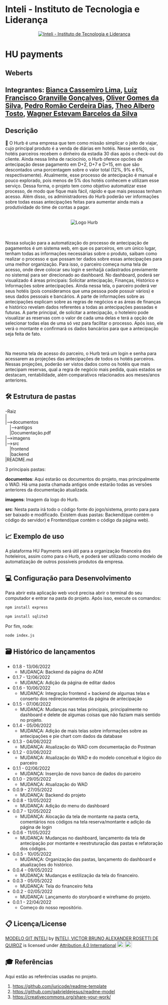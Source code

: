 # Inteli - Instituto de Tecnologia e Liderança 

<p align="center">
<a href= "https://www.inteli.edu.br/"><img src="https://www.inteli.edu.br/wp-content/uploads/2021/08/20172028/marca_1-2.png" alt="Inteli - Instituto de Tecnologia e Liderança" border="0"></a>
</p>

# HU payments

## Weberts

## Integrantes: <a href="https://github.com/Bianca-Cassemiro">Bianca Cassemiro Lima</a>, <a href="https://www.linkedin.com/in/victorbarq/">Luiz Francisco Granville Gonçalves</a>, <a href="https://www.linkedin.com/in/victorbarq/">Oliver Gomes da Silva</a>, <a href="https://github.com/yRoMao">Pedro Romão Cerdeira Dias</a>, <a href="https://www.linkedin.com/in/victorbarq/">Theo Albero Tosto</a>, <a href="https://github.com/WagnerBarcelos">Wagner Estevam Barcelos da Silva</a>

## Descrição

📜 O Hurb é uma empresa que tem como missão simplicar o jeito de viajar, cujo principal produto é a venda de diárias em hotéis. Nesse sentido, os hotéis parceiros recebem o dinheiro da estadia 30 dias após o check-out do cliente. Ainda nessa linha de raciocínio, o Hurb oferece opcões de antecipação desse pagamento em D+2, D+7 e D+15, em que são descontados uma porcentagem sobre o valor total (12%, 9% e 6%, respectivamente). Atualmente, esse processo de antecipação é manual e pouco explorado, pois menos de 5% dos hotéis conhecem e utilizam esse serviço. Dessa forma, o projeto tem como objetivo automatizar esse processo, de modo que fique mais fácil, rápido e que mais pessoas tenham acesso. Além disso, os administradores do Hurb poderão ver informações sobre todas essas antecipações feitas para aumentar ainda mais a produtividade do time de contas a pagar.
<br><br>
<p align="center">
<img src="https://github.com/2022M2T4/Projeto2/blob/main/imagens/logo-hurb.jpg" alt="Logo Hurb" border="0"><br>
  
<br><br>
Nossa solução para a automatização do processo de antecipação de pagamentos é um sistema web, em que os parceiros, em um único lugar, tenham todas as informações necessárias sobre o produto, saibam como realizar o processo e que possam ter dados sobre essas antecipações para uma melhor organização. Para isso, o parceiro começa numa tela de acesso, onde deve colocar seu login e senha(já cadastrados previamente no sistema) para ser direcionado ao dashboard. No dashboard, poderá ser visualizado 4 áreas principais: Solicitar antecipação, Finanças, Histórico e Informações sobre antecipações. Ainda nessa tela, o parceiro poderá ver seus hotéis (pois consideramos que uma pessoa pode possuir vários) e seus dados pessoais e bancários. A parte de informações sobre as antecipações explicam sobre as regras de negócios e as áreas de finanças e histórico revelam dados referentes a todas as antecipações passadas e futuras. A parte principal, de solicitar a antecipação, o hoteleiro pode visualizar as reservas com o valor de cada uma delas e terá a opção de selecionar todas elas de uma só vez para facilitar o processo. Após isso, ele verá o montante e confirmará os dados bancários para que a antecipação seja feita de fato.
  
<br>
  
Na mesma tela de acesso do parceiro, o Hurb terá um login e senha para acessarem as projeções das antecipações de todos os hotéis parceiros. Nessas projeções, poderão ser vistos dados como os hotéis que mais antecipam reservas, qual a regra de negócio mais pedida, quais estados se destacam, rentabilidade, além comparativos relacionados aos meses/anos anteriores.

## 🛠 Estrutura de pastas
  
-Raiz<br>
|<br>
|-->documentos<br>
  &emsp;|-->antigos<br>
  &emsp;|Documentação.pdf<br>
|-->imagens<br>
|-->src<br>
  &emsp;|frontend<br>
  &emsp;|backend<br>
|README.md<br>
  
 3 principais pastas:
  
  <b>documentos</b>: Aqui estarão os documentos do projeto, mas principalmente o WAD. Há uma pasta chamada antigos onde estarão todas as versões anteriores da documentação atualizada.

  <b>imagens</b>: Imagem da logo do Hurb.
  
  <b>src</b>: Nesta pasta irá todo o código fonte do jogo/sistema, pronto para para ser baixado e modificado. Existem duas pastas: Backend(que contém o código do servidor) e Frontend(que contém o código da página web).
  
  ## 📈 Exemplo de uso
  
  A plataforma HU Payments será útil para a organização financeira dos hoteleiros, assim como para o Hurb, e poderá ser utilizado como modelo de automatização de outros possíveis produtos da empresa. 
  
  
  ## 💻 Configuração para Desenvolvimento

Para abrir esta aplicação web você precisa abrir o terminal do seu computador e entrar na pasta do projeto. Após isso, execute os comandos: 
  ```sh
npm install express
```
  
   ```sh
npm install sqlite3
```
  Por fim, rode:
   ```sh
node index.js
```
 
  ## 🗃 Histórico de lançamentos
  
* 0.1.8 - 13/06/2022
    * MUDANÇA: Backend da página do ADM
* 0.1.7 - 12/06/2022
    * MUDANÇA: Adição da página de editar dados
* 0.1.6 - 10/06/2022
    * MUDANÇA: Integração frontend + backend de algumas telas e conserto dos redirecionamentos da página de antecipação
* 0.1.5 - 07/06/2022
    * MUDANÇA: Mudanças nas telas principais, principalmente no dashboard e delete de algumas coisas que não faziam mais sentido no projeto.
* 0.1.4 - 05/06/2022
    * MUDANÇA: Adição de mais telas sobre informações sobre as antecipações e pie chart com dados da database
* 0.1.3 - 04/06/2022
    * MUDANÇA: Atualização do WAD com documentação do Postman
* 0.1.2 - 03/06/2022
    * MUDANÇA: Atualização do WAD e do modelo conceitual e lógico do parceiro
* 0.1.1 - 02/06/2022
    * MUDANÇA: Inserção de novo banco de dados do parceiro
* 0.1.0 - 29/05/2022
    * MUDANÇA: Atualização do WAD
* 0.0.9 - 27/05/2022
    * MUDANÇA: Backend do projeto
* 0.0.8 - 13/05/2022
    * MUDANÇA: Adição do menu do dashboard
* 0.0.7 - 12/05/2022
    * MUDANÇA: Alocação da tela de montante na pasta certa, comentários nos códigos na tela reserva/montante e adição da página de login
* 0.0.6 - 11/05/2022
    * MUDANÇA: Mudanças no dashboard, lançamento da tela de antecipação por montante e reestruturação das pastas e refatoração dos códigos.
* 0.0.5 - 10/05/2022
    * MUDANÇA: Organização das pastas, lançamento do dashboard e atualizações do histórico.
* 0.0.4 - 09/05/2022
    * MUDANÇA: Mudanças e estilização da tela do financeiro.
* 0.0.3 - 05/05/2022
    * MUDANÇA: Tela do financeiro feita
* 0.0.2 - 02/05/2022
    * MUDANÇA: Lançamento do storyboard e wireframe do projeto.
* 0.0.1 - 22/04/2022
    * Começo do nosso repositório.
  
 ## 📋 Licença/License

<p xmlns:cc="http://creativecommons.org/ns#" xmlns:dct="http://purl.org/dc/terms/"><a property="dct:title" rel="cc:attributionURL" href="https://github.com/Spidus/Teste_Final_1">MODELO GIT INTELI</a> by <a rel="cc:attributionURL dct:creator" property="cc:attributionName" href="https://www.yggbrasil.com.br/vr">INTELI, VICTOR BRUNO ALEXANDER ROSETTI DE QUIROZ</a> is licensed under <a href="http://creativecommons.org/licenses/by/4.0/?ref=chooser-v1" target="_blank" rel="license noopener noreferrer" style="display:inline-block;">Attribution 4.0 International<img style="height:22px!important;margin-left:3px;vertical-align:text-bottom;" src="https://mirrors.creativecommons.org/presskit/icons/cc.svg?ref=chooser-v1"><img style="height:22px!important;margin-left:3px;vertical-align:text-bottom;" src="https://mirrors.creativecommons.org/presskit/icons/by.svg?ref=chooser-v1"></a></p>

## 🎓 Referências

Aqui estão as referências usadas no projeto.

1. <https://github.com/iuricode/readme-template>
2. <https://github.com/gabrieldejesus/readme-model>
3. <https://creativecommons.org/share-your-work/>



